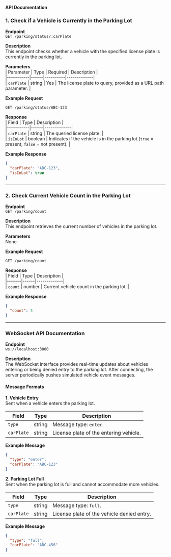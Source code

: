 **API Documentation**

### 1. Check if a Vehicle is Currently in the Parking Lot  
**Endpoint**  
`GET /parking/status/:carPlate`  

**Description**  
This endpoint checks whether a vehicle with the specified license plate is currently in the parking lot.  

**Parameters**  
| Parameter | Type | Required | Description |  
|-----------|------|----------|-------------|  
| `carPlate` | string | Yes | The license plate to query, provided as a URL path parameter. |  

**Example Request**  
```http  
GET /parking/status/ABC-123  
```  

**Response**  
| Field | Type | Description |  
|-----------|------|-------------|  
| `carPlate` | string | The queried license plate. |  
| `isInLot` | boolean | Indicates if the vehicle is in the parking lot (`true` = present, `false` = not present). |  

**Example Response**  
```json  
{  
  "carPlate": "ABC-123",  
  "isInLot": true  
}  
```  

---

### 2. Check Current Vehicle Count in the Parking Lot  
**Endpoint**  
`GET /parking/count`  

**Description**  
This endpoint retrieves the current number of vehicles in the parking lot.  

**Parameters**  
None.  

**Example Request**  
```http  
GET /parking/count  
```  

**Response**  
| Field | Type | Description |  
|-------|------|-------------|  
| `count` | number | Current vehicle count in the parking lot. |  

**Example Response**  
```json  
{  
  "count": 5  
}  
```  

---

### WebSocket API Documentation  
**Endpoint**  
`ws://localhost:3000`  

**Description**  
The WebSocket interface provides real-time updates about vehicles entering or being denied entry to the parking lot. After connecting, the server periodically pushes simulated vehicle event messages.  

#### Message Formats  

**1. Vehicle Entry**  
Sent when a vehicle enters the parking lot.  

| Field | Type | Description |  
|-----------|------|-------------|  
| `type` | string | Message type: `enter`. |  
| `carPlate` | string | License plate of the entering vehicle. |  

**Example Message**  
```json  
{  
  "type": "enter",  
  "carPlate": "ABC-123"  
}  
```  

**2. Parking Lot Full**  
Sent when the parking lot is full and cannot accommodate more vehicles.  

| Field | Type | Description |  
|-----------|------|-------------|  
| `type` | string | Message type: `full`. |  
| `carPlate` | string | License plate of the vehicle denied entry. |  

**Example Message**  
```json  
{  
  "type": "full",  
  "carPlate": "ABC-456"  
}  
```  
